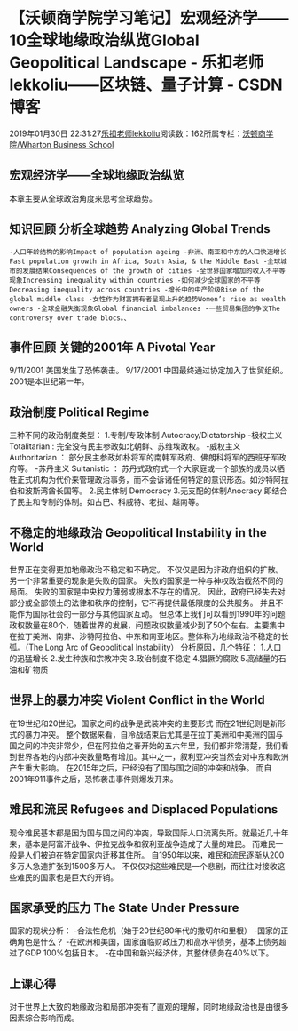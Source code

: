 
# 【沃顿商学院学习笔记】宏观经济学——10全球地缘政治纵览Global Geopolitical Landscape - 乐扣老师lekkoliu——区块链、量子计算 - CSDN博客

2019年01月30日 22:31:27[乐扣老师lekkoliu](https://me.csdn.net/lsttoy)阅读数：162所属专栏：[沃顿商学院/Wharton Business School](https://blog.csdn.net/column/details/33347.html)



## 宏观经济学——全球地缘政治纵览
本章主要从全球政治角度来思考全球趋势。
## 知识回顾 分析全球趋势 Analyzing Global Trends
`-人口年龄结构的影响Impact of population ageing
-非洲、南亚和中东的人口快速增长Fast population growth in Africa, South Asia, & the Middle East
-全球城市的发展结果Consequences of the growth of cities
-全世界国家增加的收入不平等现象Increasing inequality within countries
-如何减少全球国家的不平等Decreasing inequality across countries
-增长中的中产阶级Rise of the global middle class
-女性作为财富拥有者呈现上升的趋势Women’s rise as wealth owners
-全球金融失衡现象Global financial imbalances
-一些贸易集团的争议The controversy over trade blocs。、`
## 事件回顾 关键的2001年 A Pivotal Year
9/11/2001
美国发生了恐怖袭击。
9/17/2001
中国最终通过协定加入了世贸组织。
2001是本世纪第一年。
## 政治制度 Political Regime
三种不同的政治制度类型：
1.专制/专政体制 Autocracy/Dictatorship
-极权主义 Totalitarian : 完全没有民主参政如北朝鲜、苏维埃政权。
-威权主义 Authoritarian ： 部分民主参政如朴将军的南韩军政府、佛朗科将军的西班牙军政府等。
-苏丹主义 Sultanistic ： 苏丹式政府式一个大家庭或一个部族的成员以牺牲正式机构为代价来管理政治事务，而不会诉诸任何特定的意识形态。如沙特阿拉伯和波斯湾酋长国等。
2.民主体制 Democracy
3.无支配的体制Anocracy 即结合了民主和专制的体制。如古巴、科威特、老挝、越南等。
## 不稳定的地缘政治 Geopolitical Instability in the World
世界正在变得更加地缘政治不稳定和不确定。 不仅仅是因为非政府组织的扩散。 另一个非常重要的现象是失败的国家。 失败的国家是一种与神权政治截然不同的局面。 失败的国家是中央权力薄弱或根本不存在的情况。 因此，政府已经失去对部分或全部领土的法律和秩序的控制，它不再提供最低限度的公共服务。 并且不能作为国际社会的一部分与其他国家互动。
但总体上我们可以看到1990年的问题政权数量在80个，随着世界的发展，问题政权数量减少到了50个左右。主要集中在拉丁美洲、南非、沙特阿拉伯、中东和南亚地区。整体称为地缘政治不稳定的长弧。（The Long Arc of Geopolitical Instability）
分析原因，几个特征：
1.人口的迅猛增长
2.发生种族和宗教冲突
3.政治制度不稳定
4.猖獗的腐败
5.高储量的石油和矿物质
## 世界上的暴力冲突 Violent Conflict in the World
在19世纪和20世纪，国家之间的战争是武装冲突的主要形式
而在21世纪则是新形式的暴力冲突。
整个数据来看，自冷战结束后尤其是在拉丁美洲和中美洲的国与国之间的冲突非常少，但在阿拉伯之春开始的五六年里，我们都非常清楚，我们看到世界各地的内部冲突数量略有增加。其中之一，叙利亚冲突当然会对中东和欧洲产生重大影响。
在2015年之后，已经没有了国与国之间的冲突和战争。
而自2001年911事件之后，恐怖袭击事件则爆发开来。
## 难民和流民 Refugees and Displaced Populations
现今难民基本都是因为国与国之间的冲突，导致国际人口流离失所。就最近几十年来，基本是阿富汗战争、伊拉克战争和叙利亚战争造成了大量的难民。
而难民一般是人们被迫在特定国家内迁移其住所。
自1950年以来，难民和流民逐渐从200多万人急速扩张到1500多万人。
不仅仅对这些难民是一个悲剧，而往往对接收这些难民的国家也是巨大的开销。
## 国家承受的压力 The State Under Pressure
国家的现状分析：
-合法性危机（始于20世纪80年代的撒切尔和里根）
-国家的正确角色是什么？
-在欧洲和美国，国家面临财政压力和高水平债务，基本上债务超过了GDP 100%包括日本。
-在中国和新兴经济体，其整体债务在40%以下。
## 上课心得
对于世界上大致的地缘政治和局部冲突有了直观的理解，同时地缘政治也是由很多因素综合影响而成。

